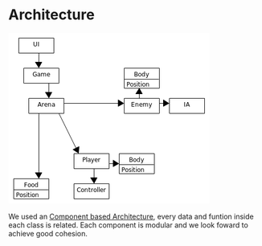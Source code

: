 Architecture
==================
![Structure](./Architecture.png)


We used an [Component based Architecture](https://en.wikipedia.org/wiki/Component-based_software_engineering), every data and funtion inside each class is related. Each component is modular and we look foward to achieve good cohesion.
